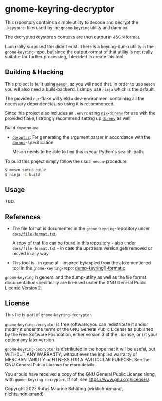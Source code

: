 # gnome-keyring-decryptor

This repository contains a simple utility to decode and decrypt the `.keystore`-files
used by the `gnome-keyring` utility and daemon.

The decrypted keystore's contents are then output in JSON format.

I am really surprised this didn't exist. There is a keyring-dump utility in the
`gnome-keyring`-repo, but since the output-format of that utility is not really suitable
for further processing, I decided to create this tool.

## Building & Hacking

This project is built using [`meson`](https://mesonbuild.com/), so you will need that.
In order to use `meson` you will also need a build-backend. I simply use [`ninja`](https://ninja-build.org/)
which is the default.

The provided `nix`-flake will yield a dev-environment containing all the necessary
dependencies, so using it is recommended.

Since this project also includes an `.envrc` using [`nix-direnv`](https://github.com/nix-community/nix-direnv)
for use with the provided flake, I strongly recommend setting up [`direnv`](https://direnv.net/)
as well.

Build depencies:
 * [`docopt.c`](https://github.com/docopt/docopt.c): For generating the argument parser
   in accordance with the [`docopt`](http://docopt.org/)-specification.

   Meson needs to be able to find this in your Python's search-path.

To build this project simply follow the usual `meson`-procedure:
```sh
$ meson setuo build
$ ninja -C build
```

## Usage

TBD.

## References

 * The file format is documented in the `gnome-keyring`-repository under
   [`docs/file-format.txt`](https://gitlab.gnome.org/GNOME/gnome-keyring/-/blob/master/docs/file-format.txt).

   A copy of that file can be found in this repository - also under `docs/file-format.txt` -
   in case the upstream version gets removed or moved in any way.
 * This tool is - in general - inspired by/copied from the aforementioned tool in the
   `gnome-keyring`-repo:
   [dump-keyring0-format.c](https://gitlab.gnome.org/GNOME/gnome-keyring/-/blob/master/pkcs11/secret-store/dump-keyring0-format.c)

`gnome-keyring` in general and the dump-utility as well as the file format documentation
specifically are licensed under the GNU General Public License Version 2.

## License

This file is part of `gnome-keyring-decryptor`.

`gnome-keyring-decryptor` is free software: you can redistribute it and/or modify it
under the terms of the GNU General Public License as published by the Free Software Foundation,
either version 3 of the License, or (at your option) any later version.

`gnome-keyring-decryptor` is distributed in the hope that it will be useful, but WITHOUT ANY WARRANTY;
without even the implied warranty of MERCHANTABILITY or FITNESS FOR A PARTICULAR PURPOSE.
See the GNU General Public License for more details.

You should have received a copy of the GNU General Public License along with `gnome-keyring-decryptor`.
If not, see <https://www.gnu.org/licenses/>.

Copyright 2023 Rufus Maurice Schäfing (wirklichniemand, nichtsundniemand)
